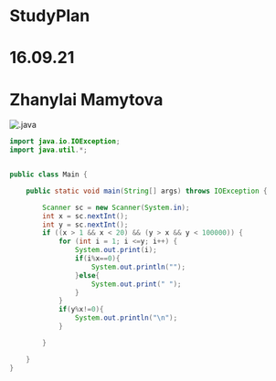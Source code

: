 # StudyPlan
# 16.09.21
# Zhanylai Mamytova

![.java](https://user-images.githubusercontent.com/79711737/133651111-4b545c2d-c62b-45aa-88a5-fd962f2c1034.jpg)

```java
import java.io.IOException;
import java.util.*;


public class Main {

    public static void main(String[] args) throws IOException {

        Scanner sc = new Scanner(System.in);
        int x = sc.nextInt();
        int y = sc.nextInt();
        if ((x > 1 && x < 20) && (y > x && y < 100000)) {
            for (int i = 1; i <=y; i++) {
                System.out.print(i);
                if(i%x==0){
                    System.out.println("");
                }else{
                    System.out.print(" ");
                }
            }
            if(y%x!=0){
                System.out.println("\n");
            }

        }

    }
}
